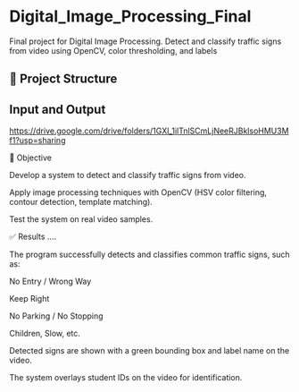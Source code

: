 # Digital_Image_Processing_Final
Final project for Digital Image Processing. Detect and classify traffic signs from video using OpenCV, color thresholding, and labels

## 📂 Project Structure  
## Input and Output

https://drive.google.com/drive/folders/1GXl_1ilTnlSCmLjNeeRJBklsoHMU3Mf1?usp=sharing

📌 Objective

Develop a system to detect and classify traffic signs from video.

Apply image processing techniques with OpenCV (HSV color filtering, contour detection, template matching).

Test the system on real video samples.

✅ Results
....

The program successfully detects and classifies common traffic signs, such as:

No Entry / Wrong Way

Keep Right

No Parking / No Stopping

Children, Slow, etc.

Detected signs are shown with a green bounding box and label name on the video.

The system overlays student IDs on the video for identification.